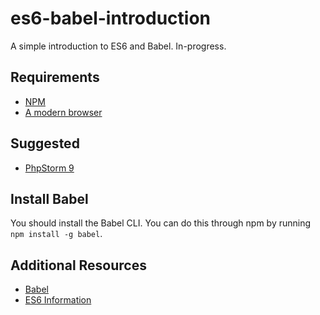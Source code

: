 # es6-babel-introduction
A simple introduction to ES6 and Babel. In-progress.

## Requirements

- [NPM](https://nodejs.org/en/)
- [A modern browser](https://google.com/chrome)

## Suggested

- [PhpStorm 9](https://www.jetbrains.com/phpstorm/)

## Install Babel

You should install the Babel CLI. You can do this through npm by running `npm install -g babel`.

## Additional Resources

- [Babel](https://babeljs.io/)
- [ES6 Information](https://babeljs.io/docs/learn-es2015/)
